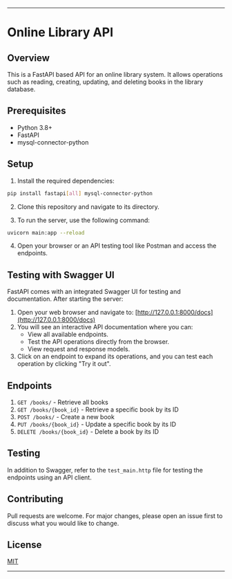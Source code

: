 
---
# Online Library API

## Overview
This is a FastAPI based API for an online library system. It allows operations such as reading, creating, updating, and deleting books in the library database.

## Prerequisites
- Python 3.8+
- FastAPI
- mysql-connector-python

## Setup
1. Install the required dependencies:
```bash
pip install fastapi[all] mysql-connector-python
```

2. Clone this repository and navigate to its directory.

3. To run the server, use the following command:
```bash
uvicorn main:app --reload
```

4. Open your browser or an API testing tool like Postman and access the endpoints.

## Testing with Swagger UI
FastAPI comes with an integrated Swagger UI for testing and documentation. After starting the server:

1. Open your web browser and navigate to: [http://127.0.0.1:8000/docs](http://127.0.0.1:8000/docs)
2. You will see an interactive API documentation where you can:
    - View all available endpoints.
    - Test the API operations directly from the browser.
    - View request and response models.
3. Click on an endpoint to expand its operations, and you can test each operation by clicking "Try it out".

## Endpoints
1. `GET /books/` - Retrieve all books
2. `GET /books/{book_id}` - Retrieve a specific book by its ID
3. `POST /books/` - Create a new book
4. `PUT /books/{book_id}` - Update a specific book by its ID
5. `DELETE /books/{book_id}` - Delete a book by its ID

## Testing
In addition to Swagger, refer to the `test_main.http` file for testing the endpoints using an API client.

## Contributing
Pull requests are welcome. For major changes, please open an issue first to discuss what you would like to change.

## License
[MIT](https://choosealicense.com/licenses/mit/)

---
